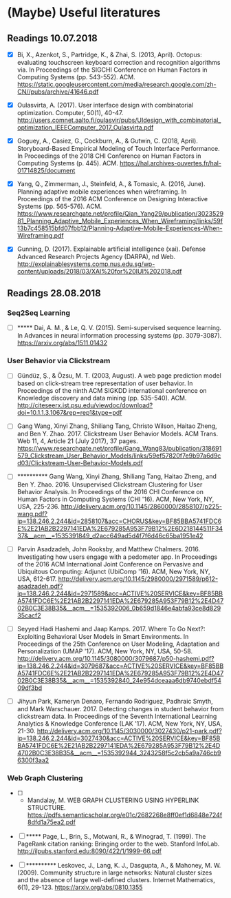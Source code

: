 # (Maybe) Useful literatures

## Readings 10.07.2018

- [x] Bi, X., Azenkot, S., Partridge, K., & Zhai, S. (2013, April). Octopus: evaluating touchscreen keyboard correction and recognition algorithms via. In Proceedings of the SIGCHI Conference on Human Factors in Computing Systems (pp. 543-552). ACM. https://static.googleusercontent.com/media/research.google.com/zh-CN//pubs/archive/41646.pdf

- [x] Oulasvirta, A. (2017). User interface design with combinatorial optimization. Computer, 50(1), 40-47. http://users.comnet.aalto.fi/oulasvir/pubs/UIdesign_with_combinatorial_optimization_IEEEComputer_2017_Oulasvirta.pdf

- [x] Goguey, A., Casiez, G., Cockburn, A., & Gutwin, C. (2018, April). Storyboard-Based Empirical Modeling of Touch Interface Performance. In Proceedings of the 2018 CHI Conference on Human Factors in Computing Systems (p. 445). ACM. https://hal.archives-ouvertes.fr/hal-01714825/document

- [x] Yang, Q., Zimmerman, J., Steinfeld, A., & Tomasic, A. (2016, June). Planning adaptive mobile experiences when wireframing. In Proceedings of the 2016 ACM Conference on Designing Interactive Systems (pp. 565-576). ACM. https://www.researchgate.net/profile/Qian_Yang29/publication/302352981_Planning_Adaptive_Mobile_Experiences_When_Wireframing/links/59f13b7c458515bfd07fbb12/Planning-Adaptive-Mobile-Experiences-When-Wireframing.pdf

- [x] Gunning, D. (2017). Explainable artificial intelligence (xai). Defense Advanced Research Projects Agency (DARPA), nd Web. http://explainablesystems.comp.nus.edu.sg/wp-content/uploads/2018/03/XAI%20for%20IUI%202018.pdf

## Readings 28.08.2018

### Seq2Seq Learning

- [ ] ***** Dai, A. M., & Le, Q. V. (2015). Semi-supervised sequence learning. In Advances in neural information processing systems (pp. 3079-3087). https://arxiv.org/abs/1511.01432

### User Behavior via Clickstream

- [ ] Gündüz, Ş., & Özsu, M. T. (2003, August). A web page prediction model based on click-stream tree representation of user behavior. In Proceedings of the ninth ACM SIGKDD international conference on Knowledge discovery and data mining (pp. 535-540). ACM. http://citeseerx.ist.psu.edu/viewdoc/download?doi=10.1.1.3.1067&rep=rep1&type=pdf

- [ ] Gang Wang, Xinyi Zhang, Shiliang Tang, Christo Wilson, Haitao Zheng, and Ben Y. Zhao. 2017. Clickstream User Behavior Models. ACM Trans. Web 11, 4, Article 21 (July 2017), 37 pages. https://www.researchgate.net/profile/Gang_Wang83/publication/318691579_Clickstream_User_Behavior_Models/links/59ef57820f7e9b97a6d9cd03/Clickstream-User-Behavior-Models.pdf

- [ ] ********** Gang Wang, Xinyi Zhang, Shiliang Tang, Haitao Zheng, and Ben Y. Zhao. 2016. Unsupervised Clickstream Clustering for User Behavior Analysis. In Proceedings of the 2016 CHI Conference on Human Factors in Computing Systems (CHI '16). ACM, New York, NY, USA, 225-236. http://delivery.acm.org/10.1145/2860000/2858107/p225-wang.pdf?ip=138.246.2.244&id=2858107&acc=CHORUS&key=BF85BBA5741FDC6E%2E21AB2B2297141EDA%2E679285A953F79B12%2E6D218144511F3437&__acm__=1535391849_d2acc649ad5d4f7f6d46c65ba1951e42

- [ ] Parvin Asadzadeh, John Rooksby, and Matthew Chalmers. 2016. Investigating how users engage with a pedometer app. In Proceedings of the 2016 ACM International Joint Conference on Pervasive and Ubiquitous Computing: Adjunct (UbiComp '16). ACM, New York, NY, USA, 612-617. http://delivery.acm.org/10.1145/2980000/2971589/p612-asadzadeh.pdf?ip=138.246.2.244&id=2971589&acc=ACTIVE%20SERVICE&key=BF85BBA5741FDC6E%2E21AB2B2297141EDA%2E679285A953F79B12%2E4D4702B0C3E38B35&__acm__=1535392006_0b659d1846e4abfa93ce8d82935cacf2

- [ ] Seyyed Hadi Hashemi and Jaap Kamps. 2017. Where To Go Next?: Exploiting Behavioral User Models in Smart Environments. In Proceedings of the 25th Conference on User Modeling, Adaptation and Personalization (UMAP '17). ACM, New York, NY, USA, 50-58. http://delivery.acm.org/10.1145/3080000/3079687/p50-hashemi.pdf?ip=138.246.2.244&id=3079687&acc=ACTIVE%20SERVICE&key=BF85BBA5741FDC6E%2E21AB2B2297141EDA%2E679285A953F79B12%2E4D4702B0C3E38B35&__acm__=1535392840_24e954dceaaa6db9740ebdf5409df3bd

- [ ] Jihyun Park, Kameryn Denaro, Fernando Rodriguez, Padhraic Smyth, and Mark Warschauer. 2017. Detecting changes in student behavior from clickstream data. In Proceedings of the Seventh International Learning Analytics & Knowledge Conference (LAK '17). ACM, New York, NY, USA, 21-30. http://delivery.acm.org/10.1145/3030000/3027430/p21-park.pdf?ip=138.246.2.244&id=3027430&acc=ACTIVE%20SERVICE&key=BF85BBA5741FDC6E%2E21AB2B2297141EDA%2E679285A953F79B12%2E4D4702B0C3E38B35&__acm__=1535392944_3243258f5c2cb5a9a746cb96300f3aa2


### Web Graph Clustering

- [ ] * Mandalay, M. WEB GRAPH CLUSTERING USING HYPERLINK STRUCTURE. https://pdfs.semanticscholar.org/e01c/2682268e8ff0ef1d6848e724f8dfd1a75ea2.pdf

- [ ] ***** Page, L., Brin, S., Motwani, R., & Winograd, T. (1999). The PageRank citation ranking: Bringing order to the web. Stanford InfoLab. http://ilpubs.stanford.edu:8090/422/1/1999-66.pdf

- [ ] ********** Leskovec, J., Lang, K. J., Dasgupta, A., & Mahoney, M. W. (2009). Community structure in large networks: Natural cluster sizes and the absence of large well-defined clusters. Internet Mathematics, 6(1), 29-123. https://arxiv.org/abs/0810.1355